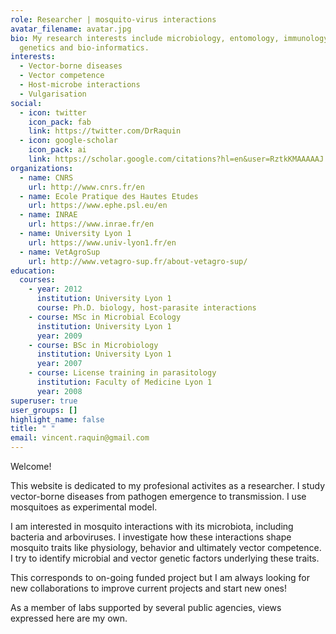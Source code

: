 ```yaml
---
role: Researcher | mosquito-virus interactions
avatar_filename: avatar.jpg
bio: My research interests include microbiology, entomology, immunology,
  genetics and bio-informatics.
interests:
  - Vector-borne diseases
  - Vector competence
  - Host-microbe interactions
  - Vulgarisation
social:
  - icon: twitter
    icon_pack: fab
    link: https://twitter.com/DrRaquin
  - icon: google-scholar
    icon_pack: ai
    link: https://scholar.google.com/citations?hl=en&user=RztkKMAAAAAJ
organizations:
  - name: CNRS
    url: http://www.cnrs.fr/en
  - name: Ecole Pratique des Hautes Etudes
    url: https://www.ephe.psl.eu/en
  - name: INRAE
    url: https://www.inrae.fr/en
  - name: University Lyon 1
    url: https://www.univ-lyon1.fr/en
  - name: VetAgroSup
    url: http://www.vetagro-sup.fr/about-vetagro-sup/
education:
  courses:
    - year: 2012
      institution: University Lyon 1
      course: Ph.D. biology, host-parasite interactions
    - course: MSc in Microbial Ecology
      institution: University Lyon 1
      year: 2009
    - course: BSc in Microbiology
      institution: University Lyon 1
      year: 2007
    - course: License training in parasitology
      institution: Faculty of Medicine Lyon 1
      year: 2008
superuser: true
user_groups: []
highlight_name: false
title: " "
email: vincent.raquin@gmail.com
---
```

Welcome!

This website is dedicated to my profesional activites as a researcher. I study vector-borne diseases from pathogen emergence to transmission. I use mosquitoes as experimental model.

I am interested in mosquito interactions with its microbiota, including bacteria and arboviruses. I investigate how these interactions shape mosquito traits like physiology, behavior and ultimately vector competence. I try to identify microbial and vector genetic factors underlying these traits.

This corresponds to on-going funded project but I am always looking for new collaborations to improve current projects and start new ones! 

As a member of labs supported by several public agencies, views expressed here are my own.